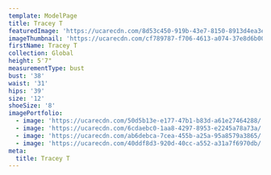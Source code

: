 ```yaml
---
template: ModelPage
title: Tracey T
featuredImage: 'https://ucarecdn.com/8d53c450-919b-43e7-8150-8913d4ea3e88/'
imageThumbnail: 'https://ucarecdn.com/cf789787-f706-4613-a074-37e8d6b00787/'
firstName: Tracey T
collection: Global
height: 5'7"
measurementType: bust
bust: '38'
waist: '31'
hips: '39'
size: '12'
shoeSize: '8'
imagePortfolio:
  - image: 'https://ucarecdn.com/50d5b13e-e177-47b1-b83d-a61e27464288/'
  - image: 'https://ucarecdn.com/6cdaebc0-1aa8-4297-8953-e2245a78a73a/'
  - image: 'https://ucarecdn.com/ab6debca-7cea-455b-a25a-95a8579a3865/'
  - image: 'https://ucarecdn.com/40ddf8d3-920d-40cc-a552-a31a7f6970db/'
meta:
  title: Tracey T
---
```


